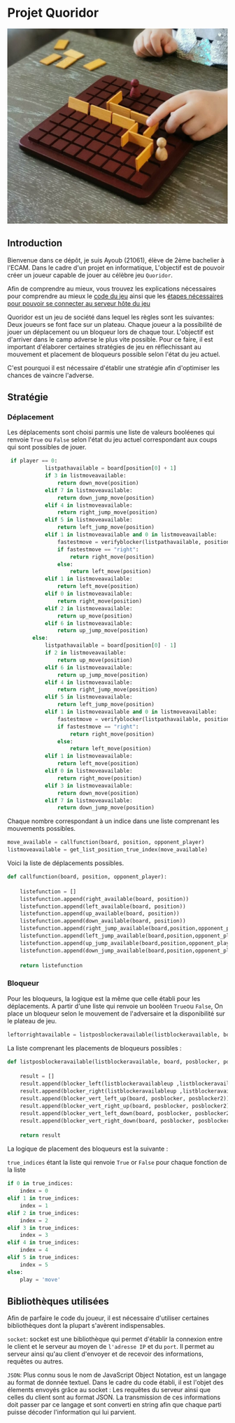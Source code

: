 # Projet Quoridor

![alt text](./images/les_activites_de_maman_quoridor-1024x906.jpg)

## Introduction

Bienvenue dans ce dépôt, je suis Ayoub (21061), élève de 2ème bachelier à l'ECAM. Dans le cadre d'un projet en informatique, 
L'objectif est de pouvoir créer un joueur capable de jouer au célèbre jeu `Quoridor`. 

Afin de comprendre au mieux, vous trouvez les explications nécessaires pour comprendre au mieux le [code du jeu](https://github.com/qlurkin/PI2CChampionshipRunner/blob/main/games/quoridor/README.md) ainsi que les [étapes nécessaires pour pouvoir se connecter au serveur hôte du jeu](https://github.com/qlurkin/PI2CChampionshipRunner/blob/main/README.md)

Quoridor est un jeu de société dans lequel les règles sont les suivantes: Deux joueurs se font face sur un plateau. Chaque joueur a la possibilité de jouer un déplacement ou un bloqueur lors de chaque tour. L'objectif est d'arriver dans le camp adverse le plus vite possible. Pour ce faire, il est important d'élaborer certaines stratégies de jeu en réflechissant au mouvement et placement de bloqueurs possible selon l'état du jeu actuel.

C'est pourquoi il est nécessaire d'établir une stratégie afin d'optimiser les chances de vaincre l'adverse.

## Stratégie 

### Déplacement 

Les déplacements sont choisi parmis une liste de valeurs booléenes qui renvoie `True` ou `False` selon l'état du jeu actuel correspondant aux coups qui sont possibles de jouer.

```py
 if player == 0:
            listpathavailable = board[position[0] + 1]
            if 3 in listmoveavailable:
                return down_move(position)
            elif 7 in listmoveavailable:
                return down_jump_move(position)
            elif 4 in listmoveavailable:
                return right_jump_move(position)
            elif 5 in listmoveavailable:
                return left_jump_move(position)
            elif 1 in listmoveavailable and 0 in listmoveavailable:
                fastestmove = verifyblocker(listpathavailable, position[1])
                if fastestmove == "right":
                    return right_move(position)
                else:
                    return left_move(position)
            elif 1 in listmoveavailable:
                return left_move(position)
            elif 0 in listmoveavailable:
                return right_move(position)
            elif 2 in listmoveavailable:
                return up_move(position)
            elif 6 in listmoveavailable:
                return up_jump_move(position)
        else:
            listpathavailable = board[position[0] - 1]
            if 2 in listmoveavailable:
                return up_move(position)
            elif 6 in listmoveavailable:
                return up_jump_move(position)
            elif 4 in listmoveavailable:
                return right_jump_move(position)
            elif 5 in listmoveavailable:
                return left_jump_move(position)
            elif 1 in listmoveavailable and 0 in listmoveavailable:
                fastestmove = verifyblocker(listpathavailable, position[1])
                if fastestmove == "right":
                    return right_move(position)
                else:
                    return left_move(position)
            elif 1 in listmoveavailable:
                return left_move(position)
            elif 0 in listmoveavailable:
                return right_move(position)
            elif 3 in listmoveavailable:
                return down_move(position)
            elif 7 in listmoveavailable:
                return down_jump_move(position)
```

Chaque nombre correspondant à un indice dans une liste comprenant les mouvements possibles.

```py
move_available = callfunction(board, position, opponent_player)
listmoveavailable = get_list_position_true_index(move_available)
```
Voici la liste de déplacements possibles.

```py
def callfunction(board, position, opponent_player):

    listefunction = []
    listefunction.append(right_available(board, position))
    listefunction.append(left_available(board, position))
    listefunction.append(up_available(board, position))
    listefunction.append(down_available(board, position))
    listefunction.append(right_jump_available(board,position,opponent_player))
    listefunction.append(left_jump_available(board,position,opponent_player))
    listefunction.append(up_jump_available(board,position,opponent_player))
    listefunction.append(down_jump_available(board,position,opponent_player))

    return listefunction
```
### Bloqueur 

Pour les bloqueurs, la logique est la même que celle établi pour les déplacements. A partir d'une liste qui renvoie un booléen `True`ou `False`, On place un bloqueur selon le mouvement de l'adversaire et la disponibilité sur le plateau de jeu.

```py
leftorrightavailable = listposblockeravailable(listblockeravailable, board, opponent_position[1], opponent_position[0], listblockeravailableup, listblockeravailabledown)
```

La liste comprenant les placements de bloqueurs possibles :

```py
def listposblockeravailable(listblockeravailable, board, posblocker, posblocker2, listblockeravailableup, listblockeravailabledown):

    result = []
    result.append(blocker_left(listblockeravailableup ,listblockeravailabledown, listblockeravailable, posblocker))
    result.append(blocker_right(listblockeravailableup ,listblockeravailabledown, listblockeravailable, posblocker))
    result.append(blocker_vert_left_up(board, posblocker, posblocker2))
    result.append(blocker_vert_right_up(board, posblocker, posblocker2))
    result.append(blocker_vert_left_down(board, posblocker, posblocker2))
    result.append(blocker_vert_right_down(board, posblocker, posblocker2))

    return result
```

La logique de placement des bloqueurs est la suivante :

`true_indices` étant la liste qui renvoie `True` or `False` pour chaque fonction de la liste

```py
if 0 in true_indices:    
    index = 0
elif 1 in true_indices:
    index = 1
elif 2 in true_indices:
    index = 2
elif 3 in true_indices:
    index = 3
elif 4 in true_indices:
    index = 4
elif 5 in true_indices:
    index = 5
else:
    play = 'move'
```

## Bibliothèques utilisées 

Afin de parfaire le code du joueur, il est nécessaire d'utiliser certaines bibliothèques dont la plupart s'avèrent indispensables.

`socket`: socket est une bibliothèque qui permet d'établir la connexion entre le client et le serveur au moyen de `l'adresse IP` et du `port`. Il permet au serveur ainsi qu'au client d'envoyer et de recevoir des informations, requêtes ou autres.

`JSON`: Plus connu sous le nom de JavaScript Object Notation, est un langage au format de donnée textuel. Dans le cadre du code établi, il est l'objet des élements envoyés grâce au socket : Les requêtes du serveur ainsi que celles du client sont au format JSON. La transmission de ces informations doit passer par ce langage et sont converti en string afin que chaque parti puisse décoder l'information qui lui parvient.





